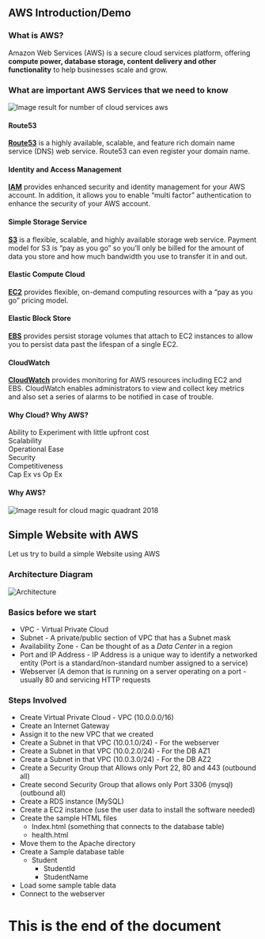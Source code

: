 ## AWS Introduction/Demo

### What is AWS?

Amazon Web Services (AWS) is a secure cloud services platform, offering **compute power, database storage, content delivery and other functionality** to help businesses scale and grow.


### What are important AWS Services that we need to know 

![Image result for number of cloud services aws](http://www.cyberphoton.com/wp-content/uploads/2016/02/aws-cloud-computing.jpg)

#### Route53

[**Route53**](http://aws.amazon.com/route53)  is a highly available, scalable, and feature rich domain name service (DNS) web service. Route53 can even register your domain name.

#### Identity and Access Management

[**IAM**](http://aws.amazon.com/iam/)  provides enhanced security and identity management for your AWS account. In addition, it allows you to enable “multi factor” authentication to enhance the security of your AWS account.

#### Simple Storage Service

[**S3**](http://aws.amazon.com/s3/)  is a flexible, scalable, and highly available storage web service. Payment model for S3 is “pay as you go” so you’ll only be billed for the amount of data you store and how much bandwidth you use to transfer it in and out.

#### Elastic Compute Cloud

[**EC2**](http://aws.amazon.com/ec2/)   provides flexible, on-demand computing resources with a “pay as you go” pricing model. 

#### Elastic Block Store

[**EBS**](http://aws.amazon.com/ebs/)  provides persist storage volumes that attach to EC2 instances to allow you to persist data past the lifespan of a single EC2. 

#### CloudWatch

[**CloudWatch**](http://aws.amazon.com/cloudwatch/)  provides monitoring for AWS resources including EC2 and EBS. CloudWatch enables administrators to view and collect key metrics and also set a series of alarms to be notified in case of trouble.

#### Why Cloud? Why AWS? 
Ability to Experiment with little upfront cost<br>
Scalability<br>
Operational Ease<br>
Security<br>
Competitiveness<br>
Cap Ex vs Op Ex<br>

#### Why AWS?
![Image result for cloud magic quadrant 2018](https://regmedia.co.uk/2018/05/29/gartner_iaas_mq_2018_supplied.jpg)

## Simple Website with AWS
Let us try to build a simple Website using AWS

### Architecture Diagram
![Architecture](https://s3.ap-south-1.amazonaws.com/nkamatam/WebServer.jpg)

### Basics before we start
* VPC - Virtual Private Cloud
* Subnet - A private/public section of VPC that has a Subnet mask
*  Availability Zone - Can be thought of as  a _Data Center_ in a region
* Port and IP Address -  IP Address is a unique way to identify a networked entity (Port is a standard/non-standard number assigned to a service)
* Webserver (A demon that is running on a server operating on a port - usually 80 and servicing HTTP requests 

### Steps Involved 
* Create Virtual Private Cloud - VPC (10.0.0.0/16)
* Create an Internet Gateway
* Assign it to the new VPC that we created
* Create a Subnet in that VPC (10.0.1.0/24) - For the webserver
* Create a Subnet in that VPC (10.0.2.0/24) - For the DB AZ1
* Create a Subnet in that VPC (10.0.3.0/24) - For the DB AZ2
* Create a Security Group that Allows only Port 22, 80 and 443 (outbound all)
* Create second Security Group that allows only Port 3306 (mysql) (outbound all)
* Create a RDS instance (MySQL)
* Create a EC2 instance  (use the user data to install the software needed)
* Create the sample HTML files 
	* Index.html (something that connects to the database table)
	* health.html
* Move them to the Apache directory
* Create a Sample database table
	* Student 
		* StudentId
		* StudentName
* Load some sample table data
*  Connect to the webserver

# This is the end of the document

<!--stackedit_data:
eyJoaXN0b3J5IjpbNTc4NDIzNjY5LDE2MDI0OTEwNDcsLTM0ND
U3OTY0OSwtNTc0MTkxMTYxLC0yMTAzMjk4MTczLC0yOTM0MjAy
MzksNzk5NDE5MDE4LDI0NzA0MzEzNCwxOTkwOTU0Mzk5LC0xMD
U3MjUwMDQsLTEzMTY1MDEzOF19
-->
